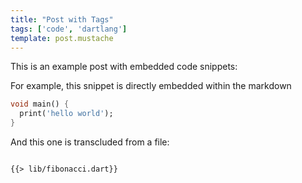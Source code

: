 ```yaml
---
title: "Post with Tags"
tags: ['code', 'dartlang']
template: post.mustache
---
```


This is an example post with embedded code snippets: 

For example, this snippet is directly embedded within the markdown
```dart
void main() {
  print('hello world');
}
```

And this one is transcluded from a file:
<pre>
<code class="language-dart">
{{> lib/fibonacci.dart}}
</code>
</pre>
